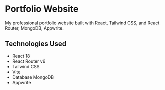 # Portfolio Website

My professional portfolio website built with React, Tailwind CSS, and React Router, MongoDB, Appwrite.

## Technologies Used

- React 18
- React Router v6
- Tailwind CSS
- Vite
- Database MongoDB
- Appwrite
